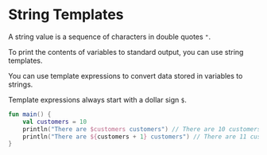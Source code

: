 # String Templates

A string value is a sequence of characters in double quotes `"`.

To print the contents of variables to standard output, you can use string templates.

You can use template expressions to convert data stored in variables to strings.

Template expressions always start with a dollar sign `$`.

```kotlin
fun main() {
    val customers = 10
    println("There are $customers customers") // There are 10 customers
    println("There are ${customers + 1} customers") // There are 11 customers
}
```
